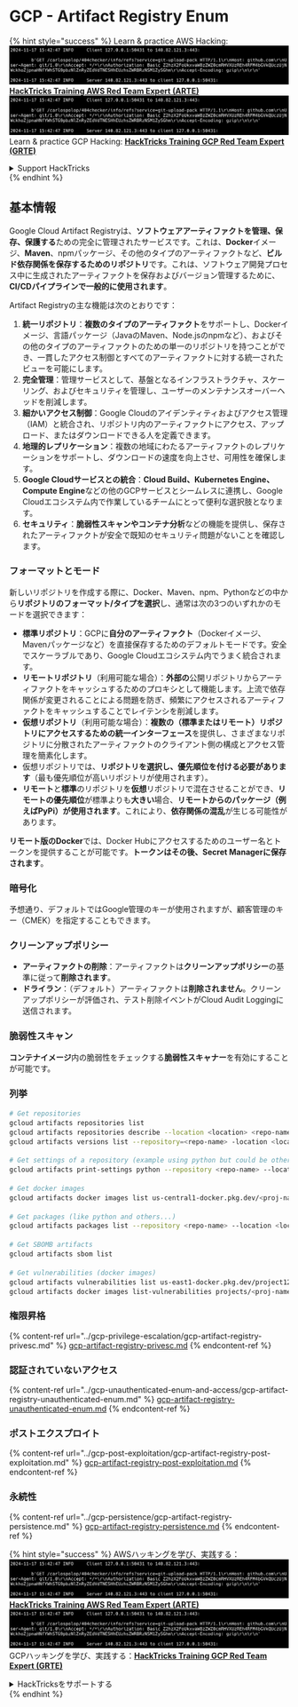# GCP - Artifact Registry Enum

{% hint style="success" %}
Learn & practice AWS Hacking:<img src="../../../.gitbook/assets/image (1).png" alt="" data-size="line">[**HackTricks Training AWS Red Team Expert (ARTE)**](https://training.hacktricks.xyz/courses/arte)<img src="../../../.gitbook/assets/image (1).png" alt="" data-size="line">\
Learn & practice GCP Hacking: <img src="../../../.gitbook/assets/image (2).png" alt="" data-size="line">[**HackTricks Training GCP Red Team Expert (GRTE)**<img src="../../../.gitbook/assets/image (2).png" alt="" data-size="line">](https://training.hacktricks.xyz/courses/grte)

<details>

<summary>Support HackTricks</summary>

* Check the [**subscription plans**](https://github.com/sponsors/carlospolop)!
* **Join the** 💬 [**Discord group**](https://discord.gg/hRep4RUj7f) or the [**telegram group**](https://t.me/peass) or **follow** us on **Twitter** 🐦 [**@hacktricks\_live**](https://twitter.com/hacktricks\_live)**.**
* **Share hacking tricks by submitting PRs to the** [**HackTricks**](https://github.com/carlospolop/hacktricks) and [**HackTricks Cloud**](https://github.com/carlospolop/hacktricks-cloud) github repos.

</details>
{% endhint %}

## 基本情報

Google Cloud Artifact Registryは、**ソフトウェアアーティファクトを管理、保存、保護する**ための完全に管理されたサービスです。これは、**Docker**イメージ、**Maven**、npmパッケージ、その他のタイプのアーティファクトなど、**ビルド依存関係を保存するためのリポジトリ**です。これは、ソフトウェア開発プロセス中に生成されたアーティファクトを保存およびバージョン管理するために、**CI/CDパイプラインで一般的に使用されます**。

Artifact Registryの主な機能は次のとおりです：

1. **統一リポジトリ**：**複数のタイプのアーティファクト**をサポートし、Dockerイメージ、言語パッケージ（JavaのMaven、Node.jsのnpmなど）、およびその他のタイプのアーティファクトのための単一のリポジトリを持つことができ、一貫したアクセス制御とすべてのアーティファクトに対する統一されたビューを可能にします。
2. **完全管理**：管理サービスとして、基盤となるインフラストラクチャ、スケーリング、およびセキュリティを管理し、ユーザーのメンテナンスオーバーヘッドを削減します。
3. **細かいアクセス制御**：Google Cloudのアイデンティティおよびアクセス管理（IAM）と統合され、リポジトリ内のアーティファクトにアクセス、アップロード、またはダウンロードできる人を定義できます。
4. **地理的レプリケーション**：複数の地域にわたるアーティファクトのレプリケーションをサポートし、ダウンロードの速度を向上させ、可用性を確保します。
5. **Google Cloudサービスとの統合**：**Cloud Build、Kubernetes Engine、Compute Engine**などの他のGCPサービスとシームレスに連携し、Google Cloudエコシステム内で作業しているチームにとって便利な選択肢となります。
6. **セキュリティ**：**脆弱性スキャンやコンテナ分析**などの機能を提供し、保存されたアーティファクトが安全で既知のセキュリティ問題がないことを確認します。

### フォーマットとモード

新しいリポジトリを作成する際に、Docker、Maven、npm、Pythonなどの中から**リポジトリのフォーマット/タイプを選択**し、通常は次の3つのいずれかのモードを選択できます：

* **標準リポジトリ**：GCPに**自分のアーティファクト**（Dockerイメージ、Mavenパッケージなど）を直接保存するためのデフォルトモードです。安全でスケーラブルであり、Google Cloudエコシステム内でうまく統合されます。
* **リモートリポジトリ**（利用可能な場合）：**外部の**公開リポジトリからアーティファクトをキャッシュするためのプロキシとして機能します。上流で依存関係が変更されることによる問題を防ぎ、頻繁にアクセスされるアーティファクトをキャッシュすることでレイテンシを削減します。
* **仮想リポジトリ**（利用可能な場合）：**複数の（標準またはリモート）リポジトリにアクセスするための統一インターフェース**を提供し、さまざまなリポジトリに分散されたアーティファクトのクライアント側の構成とアクセス管理を簡素化します。
* 仮想リポジトリでは、**リポジトリを選択し、優先順位を付ける必要があります**（最も優先順位が高いリポジトリが使用されます）。
* **リモート**と**標準**のリポジトリを**仮想**リポジトリで混在させることができ、**リモートの優先順位**が標準よりも**大きい**場合、**リモートからのパッケージ（例えばPyPi）が使用されます**。これにより、**依存関係の混乱**が生じる可能性があります。

**リモート版のDocker**では、Docker Hubにアクセスするためのユーザー名とトークンを提供することが可能です。**トークンはその後、Secret Managerに保存されます**。

### 暗号化

予想通り、デフォルトではGoogle管理のキーが使用されますが、顧客管理のキー（CMEK）を指定することもできます。

### クリーンアップポリシー

* **アーティファクトの削除**：アーティファクトは**クリーンアップポリシー**の基準に従って**削除されます**。
* **ドライラン**：（デフォルト）アーティファクトは**削除されません**。クリーンアップポリシーが評価され、テスト削除イベントがCloud Audit Loggingに送信されます。

### 脆弱性スキャン

**コンテナイメージ**内の脆弱性をチェックする**脆弱性スキャナー**を有効にすることが可能です。

### 列挙
```bash
# Get repositories
gcloud artifacts repositories list
gcloud artifacts repositories describe --location <location> <repo-name>
gcloud artifacts versions list --repository=<repo-name> -location <location> --package <package-name>

# Get settings of a repository (example using python but could be other)
gcloud artifacts print-settings python --repository <repo-name> --location <location>

# Get docker images
gcloud artifacts docker images list us-central1-docker.pkg.dev/<proj-name>/<repo-name>

# Get packages (like python and others...)
gcloud artifacts packages list --repository <repo-name> --location <location>

# Get SBOMB artifacts
gcloud artifacts sbom list

# Get vulnerabilities (docker images)
gcloud artifacts vulnerabilities list us-east1-docker.pkg.dev/project123/repository123/someimage@sha256:49765698074d6d7baa82f
gcloud artifacts docker images list-vulnerabilities projects/<proj-name>/locations/<location>/scans/<scan-uuid>
```
### 権限昇格

{% content-ref url="../gcp-privilege-escalation/gcp-artifact-registry-privesc.md" %}
[gcp-artifact-registry-privesc.md](../gcp-privilege-escalation/gcp-artifact-registry-privesc.md)
{% endcontent-ref %}

### 認証されていないアクセス

{% content-ref url="../gcp-unauthenticated-enum-and-access/gcp-artifact-registry-unauthenticated-enum.md" %}
[gcp-artifact-registry-unauthenticated-enum.md](../gcp-unauthenticated-enum-and-access/gcp-artifact-registry-unauthenticated-enum.md)
{% endcontent-ref %}

### ポストエクスプロイト

{% content-ref url="../gcp-post-exploitation/gcp-artifact-registry-post-exploitation.md" %}
[gcp-artifact-registry-post-exploitation.md](../gcp-post-exploitation/gcp-artifact-registry-post-exploitation.md)
{% endcontent-ref %}

### 永続性

{% content-ref url="../gcp-persistence/gcp-artifact-registry-persistence.md" %}
[gcp-artifact-registry-persistence.md](../gcp-persistence/gcp-artifact-registry-persistence.md)
{% endcontent-ref %}

{% hint style="success" %}
AWSハッキングを学び、実践する：<img src="../../../.gitbook/assets/image (1).png" alt="" data-size="line">[**HackTricks Training AWS Red Team Expert (ARTE)**](https://training.hacktricks.xyz/courses/arte)<img src="../../../.gitbook/assets/image (1).png" alt="" data-size="line">\
GCPハッキングを学び、実践する：<img src="../../../.gitbook/assets/image (2).png" alt="" data-size="line">[**HackTricks Training GCP Red Team Expert (GRTE)**<img src="../../../.gitbook/assets/image (2).png" alt="" data-size="line">](https://training.hacktricks.xyz/courses/grte)

<details>

<summary>HackTricksをサポートする</summary>

* [**サブスクリプションプラン**](https://github.com/sponsors/carlospolop)を確認してください！
* **💬 [**Discordグループ**](https://discord.gg/hRep4RUj7f)または[**Telegramグループ**](https://t.me/peass)に参加するか、**Twitter** 🐦 [**@hacktricks\_live**](https://twitter.com/hacktricks\_live)**をフォローしてください。**
* **[**HackTricks**](https://github.com/carlospolop/hacktricks)および[**HackTricks Cloud**](https://github.com/carlospolop/hacktricks-cloud)のGitHubリポジトリにPRを提出してハッキングトリックを共有してください。**

</details>
{% endhint %}
